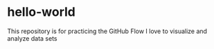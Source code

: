 # hello-world
This repository is for practicing the GitHub Flow
I love to visualize and analyze data sets
